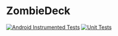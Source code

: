 # ZombieDeck
[![Android Instrumented Tests](https://github.com/dapitch666/ZombieDeck/actions/workflows/android_instrumented_tests.yaml/badge.svg)](https://github.com/dapitch666/ZombieDeck/actions/workflows/android_instrumented_tests.yaml)
[![Unit Tests](https://github.com/dapitch666/ZombieDeck/actions/workflows/unit_tests.yaml/badge.svg)](https://github.com/dapitch666/ZombieDeck/actions/workflows/unit_tests.yaml)
